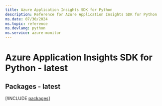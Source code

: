 ```yaml
---
title: Azure Application Insights SDK for Python
description: Reference for Azure Application Insights SDK for Python
ms.date: 07/30/2024
ms.topic: reference
ms.devlang: python
ms.service: azure-monitor
---
```

# Azure Application Insights SDK for Python - latest
## Packages - latest
[!INCLUDE [packages](application-insights-index.md)]